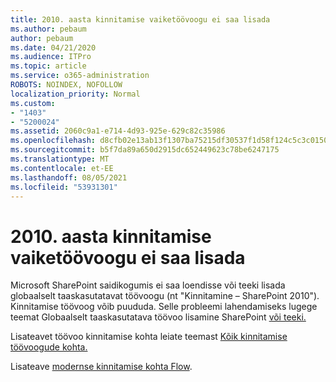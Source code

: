 ```yaml
---
title: 2010. aasta kinnitamise vaiketöövoogu ei saa lisada
ms.author: pebaum
author: pebaum
ms.date: 04/21/2020
ms.audience: ITPro
ms.topic: article
ms.service: o365-administration
ROBOTS: NOINDEX, NOFOLLOW
localization_priority: Normal
ms.custom:
- "1403"
- "5200024"
ms.assetid: 2060c9a1-e714-4d93-925e-629c82c35986
ms.openlocfilehash: d8cfb02e13ab13f1307ba75215df30537f1d58f124c5c3c015037eae2b00c35c
ms.sourcegitcommit: b5f7da89a650d2915dc652449623c78be6247175
ms.translationtype: MT
ms.contentlocale: et-EE
ms.lasthandoff: 08/05/2021
ms.locfileid: "53931301"
---
```

# <a name="cant-add-default-2010-approval-workflow"></a>2010. aasta kinnitamise vaiketöövoogu ei saa lisada

Microsoft SharePoint saidikogumis ei saa loendisse või teeki lisada globaalselt taaskasutatavat töövoogu (nt "Kinnitamine – SharePoint 2010"). Kinnitamise töövoog võib puududa. Selle probleemi lahendamiseks lugege teemat Globaalselt taaskasutatava töövoo lisamine SharePoint [või teeki.](https://support.microsoft.com/help/4467263/sharepoint-designer-2013-shows-empty-wfpub-library)

Lisateavet töövoo kinnitamise kohta leiate teemast [Kõik kinnitamise töövoogude kohta.](https://support.office.com/article/All-about-Approval-workflows-078C5A89-821F-44A9-9530-40BB34F9F742) 
 
Lisateave [modernse kinnitamise kohta Flow](https://flow.microsoft.com/blog/introducing-modern-approvals). 
  